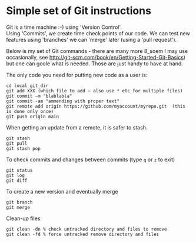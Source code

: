 # Simple set of Git instructions

Git is a time machine :-) using 'Version Control'.  
Using 'Commits', we create time check points of our code. We can test new features using 'branches' we can 'merge' later (using a 'pull request').

Below is my set of Git commands - there are many more 8_soem I may use occasionally, see http://git-scm.com/book/en/Getting-Started-Git-Basics) but one can goole what is needed. Those are just handy to have at hand.

The only code you need for putting new code as a user is:  
```
cd local_git_dir
git add XXX (which file to add – also use * etc for multiple files)
git commit –m "blablabla"
git commit -am "ammending with proper text"
git remote add origin https://github.com/myaccount/myrepo.git  (this is done only once)
git push origin main
```

When getting an update from a remote, it is safer to stash.  
```
git stash
git pull
git stash pop
```

To check commits and changes between commits (type ``q`` or ``z`` to exit)
```
git status
git log
git diff
```

To create a new version and eventually merge 
```
git branch
git merge
```

Clean-up files
```
git clean -dn % check untracked directory and files to remove
git clean -fd % force untracked remove directory and files 
```